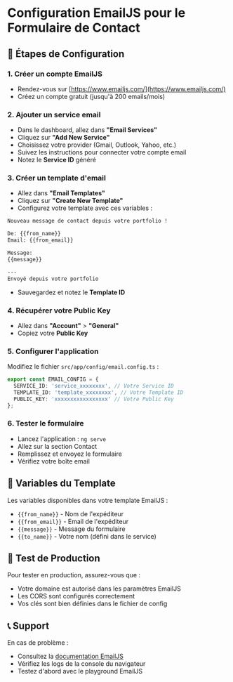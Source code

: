 # Configuration EmailJS pour le Formulaire de Contact

## 📧 Étapes de Configuration

### 1. Créer un compte EmailJS
- Rendez-vous sur [https://www.emailjs.com/](https://www.emailjs.com/)
- Créez un compte gratuit (jusqu'à 200 emails/mois)

### 2. Ajouter un service email
- Dans le dashboard, allez dans **"Email Services"**
- Cliquez sur **"Add New Service"**
- Choisissez votre provider (Gmail, Outlook, Yahoo, etc.)
- Suivez les instructions pour connecter votre compte email
- Notez le **Service ID** généré

### 3. Créer un template d'email
- Allez dans **"Email Templates"**
- Cliquez sur **"Create New Template"**
- Configurez votre template avec ces variables :

```html
Nouveau message de contact depuis votre portfolio !

De: {{from_name}}
Email: {{from_email}}

Message:
{{message}}

---
Envoyé depuis votre portfolio
```

- Sauvegardez et notez le **Template ID**

### 4. Récupérer votre Public Key
- Allez dans **"Account"** > **"General"**
- Copiez votre **Public Key**

### 5. Configurer l'application
Modifiez le fichier `src/app/config/email.config.ts` :

```typescript
export const EMAIL_CONFIG = {
  SERVICE_ID: 'service_xxxxxxxx', // Votre Service ID
  TEMPLATE_ID: 'template_xxxxxxxx', // Votre Template ID  
  PUBLIC_KEY: 'xxxxxxxxxxxxxxxxx' // Votre Public Key
};
```

### 6. Tester le formulaire
- Lancez l'application : `ng serve`
- Allez sur la section Contact
- Remplissez et envoyez le formulaire
- Vérifiez votre boîte email

## 🔧 Variables du Template

Les variables disponibles dans votre template EmailJS :

- `{{from_name}}` - Nom de l'expéditeur
- `{{from_email}}` - Email de l'expéditeur  
- `{{message}}` - Message du formulaire
- `{{to_name}}` - Votre nom (défini dans le service)

## 🚀 Test de Production

Pour tester en production, assurez-vous que :
- Votre domaine est autorisé dans les paramètres EmailJS
- Les CORS sont configurés correctement
- Vos clés sont bien définies dans le fichier de config

## 📞 Support

En cas de problème :
- Consultez la [documentation EmailJS](https://www.emailjs.com/docs/)
- Vérifiez les logs de la console du navigateur
- Testez d'abord avec le playground EmailJS 